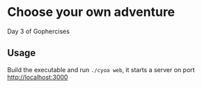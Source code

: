 # Choose your own adventure

Day 3 of Gophercises

## Usage

Build the executable and run `./cyoa web`, it starts a server on port [http://localhost:3000](http://localhost:3000)
